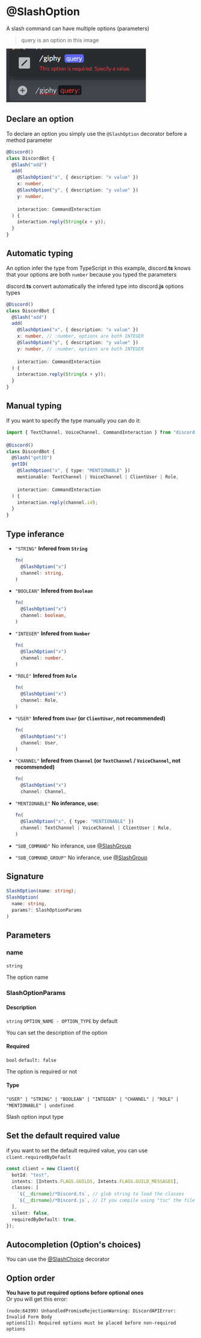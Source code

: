 # @SlashOption

A slash command can have multiple options (parameters)

> query is an option in this image

![](../../../static/img/options.png)

## Declare an option

To declare an option you simply use the `@SlashOption` decorator before a method parameter

```ts
@Discord()
class DiscordBot {
  @Slash("add")
  add(
    @SlashOption("x", { description: "x value" })
    x: number,
    @SlashOption("y", { description: "y value" })
    y: number,

    interaction: CommandInteraction
  ) {
    interaction.reply(String(x + y));
  }
}
```

## Automatic typing

An option infer the type from TypeScript in this example, discord.**ts** knows that your options are both `number` because you typed the parameters

discord.**ts** convert automatically the infered type into discord.**js** options types

```ts
@Discord()
class DiscordBot {
  @Slash("add")
  add(
    @SlashOption("x", { description: "x value" })
    x: number, // :number, options are both INTEGER
    @SlashOption("y", { description: "y value" })
    y: number, // :number, options are both INTEGER

    interaction: CommandInteraction
  ) {
    interaction.reply(String(x + y));
  }
}
```

## Manual typing

If you want to specify the type manually you can do it:

```ts
import { TextChannel, VoiceChannel, CommandInteraction } from "discord.js";

@Discord()
class DiscordBot {
  @Slash("getID")
  getID(
    @SlashOption("x", { type: "MENTIONABLE" })
    mentionable: TextChannel | VoiceChannel | ClientUser | Role,

    interaction: CommandInteraction
  ) {
    interaction.reply(channel.id);
  }
}
```

## Type inferance

- `"STRING"`
  **Infered from `String`**

  ```ts
  fn(
    @SlashOption("x")
    channel: string,
  )
  ```

- `"BOOLEAN"`
  **Infered from `Boolean`**

  ```ts
  fn(
    @SlashOption("x")
    channel: boolean,
  )
  ```

- `"INTEGER"`
  **Infered from `Number`**

  ```ts
  fn(
    @SlashOption("x")
    channel: number,
  )
  ```

- `"ROLE"`
  **Infered from `Role`**

  ```ts
  fn(
    @SlashOption("x")
    channel: Role,
  )
  ```

- `"USER"`
  **Infered from `User` (or `ClientUser`, not recommended)**

  ```ts
  fn(
    @SlashOption("x")
    channel: User,
  )
  ```

- `"CHANNEL"`
  **Infered from `Channel` (or `TextChannel` / `VoiceChannel`, not recommended)**

  ```ts
  fn(
    @SlashOption("x")
    channel: Channel,
  ```

- `"MENTIONABLE"`
  **No inferance, use:**

  ```ts
  fn(
    @SlashOption("x", { type: "MENTIONABLE" })
    channel: TextChannel | VoiceChannel | ClientUser | Role,
  )
  ```

- `"SUB_COMMAND"`
  No inferance, use [@SlashGroup](/docs/decorators/commands/slashgroup)
- `"SUB_COMMAND_GROUP"`
  No inferance, use [@SlashGroup](/docs/decorators/commands/slashgroup)

## Signature

```ts
SlashOption(name: string);
SlashOption(
  name: string,
  params?: SlashOptionParams
)
```

## Parameters

### name

`string`

The option name

### SlashOptionParams

#### Description

`string`
`OPTION_NAME - OPTION_TYPE` by default

You can set the description of the option

#### Required

`bool` `default: false`

The option is required or not

#### Type

`"USER" | "STRING" | "BOOLEAN" | "INTEGER" | "CHANNEL" | "ROLE" | "MENTIONABLE" | undefined`

Slash option input type

## Set the default required value

if you want to set the default required value, you can use `client.requiredByDefault`

```ts
const client = new Client({
  botId: "test",
  intents: [Intents.FLAGS.GUILDS, Intents.FLAGS.GUILD_MESSAGES],
  classes: [
    `${__dirname}/*Discord.ts`, // glob string to load the classes
    `${__dirname}/*Discord.js`, // If you compile using "tsc" the file extension change to .js
  ],
  silent: false,
  requiredByDefault: true,
});
```

## Autocompletion (Option's choices)

You can use the [@SlashChoice](/docs/decorators/commands/slashchoice) decorator

## Option order

**You have to put required options before optional ones**  
Or you will get this error:

```
(node:64399) UnhandledPromiseRejectionWarning: DiscordAPIError: Invalid Form Body
options[1]: Required options must be placed before non-required options
```
